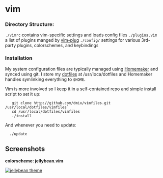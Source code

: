 # vim

### Directory Structure:

`./vimrc` contains vim-specific settings and loads config files
`./plugins.vim` a list of plugins manged by [vim-plug](https://github.com/junegunn/vim-plug)
`./config/` settings for various 3rd-party plugins, colorschemes, and keybindings

### Installation

My system configuration files are typically managed using [Homemaker](https://github.com/FooSoft/homemaker) and synced using git. I store my [dotfiles](https://github.com/dmix/dotfiles) at /usr/loca/dotfiles and Homemaker handles symlinking everything to `$HOME`.

Vim is more involved so I keep it in a self-contained repo and simple install script to set it up:

```
   git clone http://github.com/dmix/vimfiles.git /usr/local/dotfiles/vimfiles`
   cd /usr/local/dotfiles/vimfiles
   ./install
```

And whenever you need to update:

```
  ./update
```

## Screenshots

**colorscheme: jellybean.vim**

[![jellybean theme](https://github.com/luan/vimfiles/raw/master/screenshots/hybrid.png)](https://github.com/luan/vimfiles/raw/master/screenshots/hybrid.png)

